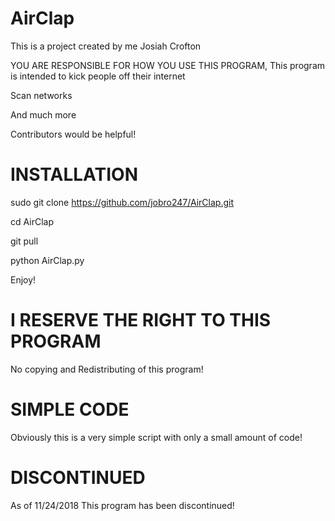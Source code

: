 # AirClap
This is a project created by me Josiah Crofton

YOU ARE RESPONSIBLE FOR HOW YOU USE THIS PROGRAM, 
This program is intended to kick people off their internet

Scan networks

And much more

Contributors would be helpful!

# INSTALLATION

sudo git clone https://github.com/jobro247/AirClap.git

cd AirClap

git pull

python AirClap.py

Enjoy!

# I RESERVE THE RIGHT TO THIS PROGRAM

No copying and Redistributing of this program!

# SIMPLE CODE

Obviously this is a very simple script with only a small amount of code!

# DISCONTINUED

As of 11/24/2018 This program has been discontinued!
